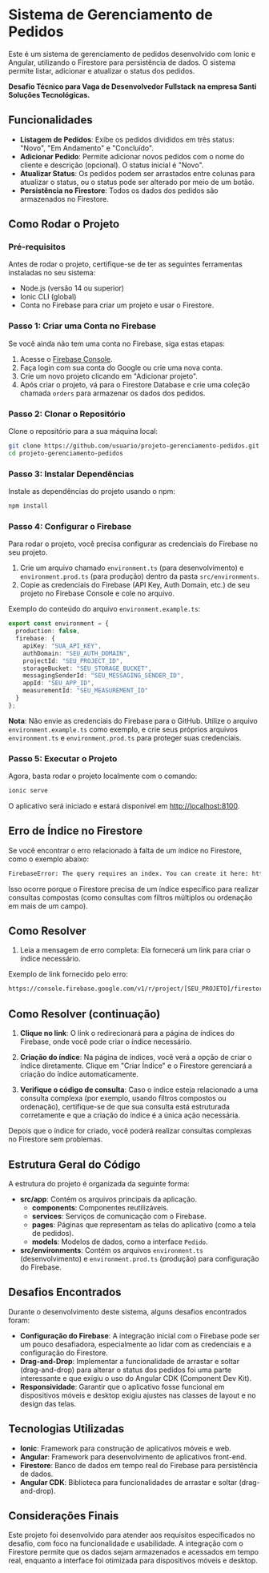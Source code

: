 # Sistema de Gerenciamento de Pedidos

Este é um sistema de gerenciamento de pedidos desenvolvido com Ionic e Angular, utilizando o Firestore para persistência de dados. O sistema permite listar, adicionar e atualizar o status dos pedidos.

<strong>Desafio Técnico para Vaga de Desenvolvedor Fullstack na empresa Santi Soluções Tecnológicas.</strong>

## Funcionalidades

- **Listagem de Pedidos**: Exibe os pedidos divididos em três status: "Novo", "Em Andamento" e "Concluído".
- **Adicionar Pedido**: Permite adicionar novos pedidos com o nome do cliente e descrição (opcional). O status inicial é "Novo".
- **Atualizar Status**: Os pedidos podem ser arrastados entre colunas para atualizar o status, ou o status pode ser alterado por meio de um botão.
- **Persistência no Firestore**: Todos os dados dos pedidos são armazenados no Firestore.

## Como Rodar o Projeto

### Pré-requisitos

Antes de rodar o projeto, certifique-se de ter as seguintes ferramentas instaladas no seu sistema:

- Node.js (versão 14 ou superior)
- Ionic CLI (global)
- Conta no Firebase para criar um projeto e usar o Firestore.

### Passo 1: Criar uma Conta no Firebase

Se você ainda não tem uma conta no Firebase, siga estas etapas:

1. Acesse o [Firebase Console](https://console.firebase.google.com/).
2. Faça login com sua conta do Google ou crie uma nova conta.
3. Crie um novo projeto clicando em "Adicionar projeto".
4. Após criar o projeto, vá para o Firestore Database e crie uma coleção chamada `orders` para armazenar os dados dos pedidos.

### Passo 2: Clonar o Repositório

Clone o repositório para a sua máquina local:

```bash
git clone https://github.com/usuario/projeto-gerenciamento-pedidos.git
cd projeto-gerenciamento-pedidos
```

### Passo 3: Instalar Dependências

Instale as dependências do projeto usando o npm:

```bash
npm install
```
### Passo 4: Configurar o Firebase

Para rodar o projeto, você precisa configurar as credenciais do Firebase no seu projeto.

1. Crie um arquivo chamado `environment.ts` (para desenvolvimento) e `environment.prod.ts` (para produção) dentro da pasta `src/environments`.
2. Copie as credenciais do Firebase (API Key, Auth Domain, etc.) de seu projeto no Firebase Console e cole no arquivo.

Exemplo do conteúdo do arquivo `environment.example.ts`:

```typescript
export const environment = {
  production: false,
  firebase: {
    apiKey: "SUA_API_KEY",
    authDomain: "SEU_AUTH_DOMAIN",
    projectId: "SEU_PROJECT_ID",
    storageBucket: "SEU_STORAGE_BUCKET",
    messagingSenderId: "SEU_MESSAGING_SENDER_ID",
    appId: "SEU_APP_ID",
    measurementId: "SEU_MEASUREMENT_ID"
  }
};
```

**Nota**: Não envie as credenciais do Firebase para o GitHub. Utilize o arquivo `environment.example.ts` como exemplo, e crie seus próprios arquivos `environment.ts` e `environment.prod.ts` para proteger suas credenciais.

### Passo 5: Executar o Projeto

Agora, basta rodar o projeto localmente com o comando:

```bash
ionic serve
```

O aplicativo será iniciado e estará disponível em [http://localhost:8100](http://localhost:8100).

## Erro de Índice no Firestore

Se você encontrar o erro relacionado à falta de um índice no Firestore, como o exemplo abaixo:

```bash
FirebaseError: The query requires an index. You can create it here: https://console.firebase.google.com/v1/r/project/[SEU_PROJETO]/firestore/indexes?create_composite=...
```
Isso ocorre porque o Firestore precisa de um índice específico para realizar consultas compostas (como consultas com filtros múltiplos ou ordenação em mais de um campo).

## Como Resolver

1. Leia a mensagem de erro completa: Ela fornecerá um link para criar o índice necessário.

Exemplo de link fornecido pelo erro:

```bash
https://console.firebase.google.com/v1/r/project/[SEU_PROJETO]/firestore/indexes?create_composite=...
```

## Como Resolver (continuação)

1. **Clique no link**: O link o redirecionará para a página de índices do Firebase, onde você pode criar o índice necessário.

2. **Criação do índice**: Na página de índices, você verá a opção de criar o índice diretamente. Clique em "Criar Índice" e o Firestore gerenciará a criação do índice automaticamente.

3. **Verifique o código de consulta**: Caso o índice esteja relacionado a uma consulta complexa (por exemplo, usando filtros compostos ou ordenação), certifique-se de que sua consulta está estruturada corretamente e que a criação do índice é a única ação necessária.

Depois que o índice for criado, você poderá realizar consultas complexas no Firestore sem problemas.


## Estrutura Geral do Código

A estrutura do projeto é organizada da seguinte forma:

- **src/app**: Contém os arquivos principais da aplicação.
  - **components**: Componentes reutilizáveis.
  - **services**: Serviços de comunicação com o Firebase.
  - **pages**: Páginas que representam as telas do aplicativo (como a tela de pedidos).
  - **models**: Modelos de dados, como a interface `Pedido`.
- **src/environments**: Contém os arquivos `environment.ts` (desenvolvimento) e `environment.prod.ts` (produção) para configuração do Firebase.

## Desafios Encontrados

Durante o desenvolvimento deste sistema, alguns desafios encontrados foram:

- **Configuração do Firebase**: A integração inicial com o Firebase pode ser um pouco desafiadora, especialmente ao lidar com as credenciais e a configuração do Firestore.
- **Drag-and-Drop**: Implementar a funcionalidade de arrastar e soltar (drag-and-drop) para alterar o status dos pedidos foi uma parte interessante e que exigiu o uso do Angular CDK (Component Dev Kit).
- **Responsividade**: Garantir que o aplicativo fosse funcional em dispositivos móveis e desktop exigiu ajustes nas classes de layout e no design das telas.

## Tecnologias Utilizadas

- **Ionic**: Framework para construção de aplicativos móveis e web.
- **Angular**: Framework para desenvolvimento de aplicativos front-end.
- **Firestore**: Banco de dados em tempo real do Firebase para persistência de dados.
- **Angular CDK**: Biblioteca para funcionalidades de arrastar e soltar (drag-and-drop).

## Considerações Finais

Este projeto foi desenvolvido para atender aos requisitos especificados no desafio, com foco na funcionalidade e usabilidade. A integração com o Firestore permite que os dados sejam armazenados e acessados em tempo real, enquanto a interface foi otimizada para dispositivos móveis e desktop.

